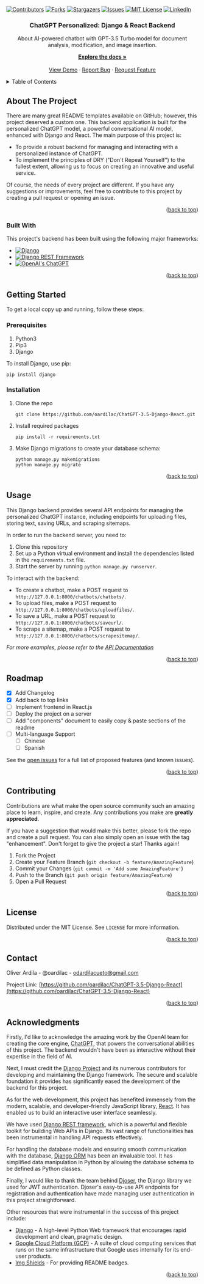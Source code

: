 <a name="readme-top"></a>
[![Contributors](https://shields.io/badge/Contributors-1-green)](https://github.com/oardilac/ChatGPT-3.5-Django-React/graphs/contributors)
[![Forks](https://img.shields.io/github/forks/oardilac/ChatGPT-3.5-Django-React)](https://github.com/oardilac/ChatGPT-3.5-Django-React/network/members)
[![Stargazers](https://img.shields.io/github/stars/oardilac/ChatGPT-3.5-Django-React)](https://github.com/oardilac/ChatGPT-3.5-Django-React/stargazers)
[![Issues](https://img.shields.io/github/issues/oardilac/ChatGPT-3.5-Django-React)](https://github.com/oardilac/ChatGPT-3.5-Django-React/issues)
[![MIT License](https://img.shields.io/github/license/oardilac/ChatGPT-3.5-Django-React)](https://github.com/oardilac/ChatGPT-3.5-Django-React/blob/main/LICENSE)
[![LinkedIn](https://img.shields.io/badge/-LinkedIn-black.svg?style=flat-square&logo=linkedin&colorB=555)](https://www.linkedin.com/in/oardilac/)
<br />
<div align="center">
    <h3 align="center">ChatGPT Personalized: Django & React Backend</h3>

   <p align="center">
   About
AI-powered chatbot with GPT-3.5 Turbo model for document analysis, modification, and image insertion.
    <br />

  <p align="center">
    <a href="https://github.com/oardilac/ChatGPT-3.5-Django-React/"><strong>Explore the docs »</strong></a>
    <br />
    <br />
    <a href="https://github.com/oardilac/ChatGPT-3.5-Django-React/">View Demo</a>
    ·
    <a href="https://github.com/oardilac/ChatGPT-3.5-Django-React/issues">Report Bug</a>
    ·
    <a href="https://github.com/oardilac/ChatGPT-3.5-Django-React/issues">Request Feature</a>
  </p>
</div>


<!-- TABLE OF CONTENTS -->
<details>
  <summary>Table of Contents</summary>
  <ol>
    <li>
      <a href="#about-the-project">About The Project</a>
      <ul>
        <li><a href="#built-with">Built With</a></li>
      </ul>
    </li>
    <li>
      <a href="#getting-started">Getting Started</a>
      <ul>
        <li><a href="#prerequisites">Prerequisites</a></li>
        <li><a href="#installation">Installation</a></li>
      </ul>
    </li>
    <li><a href="#usage">Usage</a></li>
    <li><a href="#roadmap">Roadmap</a></li>
    <li><a href="#contributing">Contributing</a></li>
    <li><a href="#license">License</a></li>
    <li><a href="#contact">Contact</a></li>
    <li><a href="#acknowledgments">Acknowledgments</a></li>
  </ol>
</details>

<!-- ABOUT THE PROJECT -->
## About The Project

There are many great README templates available on GitHub; however, this project deserved a custom one. This backend application is built for the personalized ChatGPT model, a powerful conversational AI model, enhanced with Django and React. The main purpose of this project is:

* To provide a robust backend for managing and interacting with a personalized instance of ChatGPT.
* To implement the principles of DRY ("Don't Repeat Yourself") to the fullest extent, allowing us to focus on creating an innovative and useful service.

Of course, the needs of every project are different. If you have any suggestions or improvements, feel free to contribute to this project by creating a pull request or opening an issue.

<p align="right">(<a href="#readme-top">back to top</a>)</p>

### Built With

This project's backend has been built using the following major frameworks:

* [![Django](https://img.shields.io/badge/Django-092E20?style=for-the-badge&logo=django&logoColor=white)](https://www.djangoproject.com/)
* [![Django REST Framework](https://img.shields.io/badge/Django%20REST%20Framework-BA68C8?style=for-the-badge&logo=django&logoColor=white)](https://www.django-rest-framework.org/)
* [![OpenAI's ChatGPT](https://img.shields.io/badge/OpenAI%20ChatGPT-000000?style=for-the-badge&logo=openai&logoColor=white)](https://openai.com/)


<p align="right">(<a href="#readme-top">back to top</a>)</p>

<!-- GETTING STARTED -->
## Getting Started

To get a local copy up and running, follow these steps:

### Prerequisites

1. Python3
2. Pip3
3. Django

To install Django, use pip:
```
pip install django
```
### Installation

1. Clone the repo

    ```
    git clone https://github.com/oardilac/ChatGPT-3.5-Django-React.git
    ```

2. Install required packages

    ```
    pip install -r requirements.txt
    ```

3. Make Django migrations to create your database schema:
    ```
    python manage.py makemigrations
    python manage.py migrate
    ```

<p align="right">(<a href="#readme-top">back to top</a>)</p>

<!-- USAGE EXAMPLES -->
## Usage

This Django backend provides several API endpoints for managing the personalized ChatGPT instance, including endpoints for uploading files, storing text, saving URLs, and scraping sitemaps.

In order to run the backend server, you need to:

1. Clone this repository
2. Set up a Python virtual environment and install the dependencies listed in the `requirements.txt` file.
3. Start the server by running `python manage.py runserver`.

To interact with the backend:

- To create a chatbot, make a POST request to `http://127.0.0.1:8000/chatbots/chatbots/`.
- To upload files, make a POST request to `http://127.0.0.1:8000/chatbots/uploadfiles/`.
- To save a URL, make a POST request to `http://127.0.0.1:8000/chatbots/saveurl/`.
- To scrape a sitemap, make a POST request to `http://127.0.0.1:8000/chatbots/scrapesitemap/`.

_For more examples, please refer to the [API Documentation](https://example.com)_

<p align="right">(<a href="#readme-top">back to top</a>)</p>


<!-- ROADMAP -->
## Roadmap

- [x] Add Changelog
- [x] Add back to top links
- [ ] Implement frontend in React.js
- [ ] Deploy the project on a server
- [ ] Add "components" document to easily copy & paste sections of the readme
- [ ] Multi-language Support
    - [ ] Chinese
    - [ ] Spanish

See the [open issues](https://github.com/oardilac/ChatGPT-3.5-Django-React/issues) for a full list of proposed features (and known issues).

<p align="right">(<a href="#readme-top">back to top</a>)</p>


<!-- CONTRIBUTING -->
## Contributing

Contributions are what make the open source community such an amazing place to learn, inspire, and create. Any contributions you make are **greatly appreciated**.

If you have a suggestion that would make this better, please fork the repo and create a pull request. You can also simply open an issue with the tag "enhancement".
Don't forget to give the project a star! Thanks again!

1. Fork the Project
2. Create your Feature Branch (`git checkout -b feature/AmazingFeature`)
3. Commit your Changes (`git commit -m 'Add some AmazingFeature'`)
4. Push to the Branch (`git push origin feature/AmazingFeature`)
5. Open a Pull Request

<p align="right">(<a href="#readme-top">back to top</a>)</p>

<!-- LICENSE -->
## License
Distributed under the MIT License. See `LICENSE` for more information.

<p align="right">(<a href="#readme-top">back to top</a>)</p>


<!-- CONTACT -->
## Contact

Oliver Ardila - @oardilac - odardilacueto@gmail.com

Project Link: [https://github.com/oardilac/ChatGPT-3.5-Django-React](https://github.com/oardilac/ChatGPT-3.5-Django-React)

<p align="right">(<a href="#readme-top">back to top</a>)</p>

<!-- ACKNOWLEDGMENTS -->
## Acknowledgments

Firstly, I'd like to acknowledge the amazing work by the OpenAI team for creating the core engine, [ChatGPT](https://github.com/openai/gpt-3), that powers the conversational abilities of this project. The backend wouldn't have been as interactive without their expertise in the field of AI.

Next, I must credit the [Django Project](https://www.djangoproject.com/) and its numerous contributors for developing and maintaining the Django framework. The secure and scalable foundation it provides has significantly eased the development of the backend for this project.

As for the web development, this project has benefited immensely from the modern, scalable, and developer-friendly JavaScript library, [React](https://react.dev/). It has enabled us to build an interactive user interface seamlessly.

We have used [Django REST framework](https://www.django-rest-framework.org/), which is a powerful and flexible toolkit for building Web APIs in Django. Its vast range of functionalities has been instrumental in handling API requests effectively.

For handling the database models and ensuring smooth communication with the database, [Django ORM](https://docs.djangoproject.com/en/3.2/topics/db/models/) has been an invaluable tool. It has simplified data manipulation in Python by allowing the database schema to be defined as Python classes.

Finally, I would like to thank the team behind [Djoser](https://djoser.readthedocs.io/en/latest/), the Django library we used for JWT authentication. Djoser's easy-to-use API endpoints for registration and authentication have made managing user authentication in this project straightforward.

Other resources that were instrumental in the success of this project include:

* [Django](https://www.djangoproject.com/) - A high-level Python Web framework that encourages rapid development and clean, pragmatic design.
* [Google Cloud Platform (GCP)](https://cloud.google.com/) - A suite of cloud computing services that runs on the same infrastructure that Google uses internally for its end-user products.
* [Img Shields](https://shields.io/) - For providing README badges.


<p align="right">(<a href="#readme-top">back to top</a>)</p>